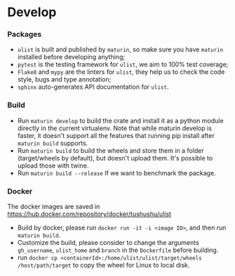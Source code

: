 # Develop 

### Packages
* `ulist` is built and published by `maturin`, so make sure you have `maturin` installed before developing anything;
* `pytest` is the testing framework for `ulist`, we aim to 100% test coverage;
* `Flake8` and `mypy` are the linters for `ulist`, they help us to check the code style, bugs and type annotation;
* `sphinx` auto-generates API documentation for `ulist`.


### Build
* Run `maturin develop` to build the crate and install it as a python module directly in the current virtualenv. Note that while maturin develop is faster, it doesn't support all the features that running pip install after `maturin build` supports.
* Run `maturin build` to build the wheels and store them in a folder (target/wheels by default), but doesn't upload them. It's possible to upload those with twine.
* Run `maturin build --release` If we want to benchmark the package.


### Docker
The docker images are saved in https://hub.docker.com/repository/docker/tushushu/ulist
* Build by docker, please run `docker run -it -i <image ID>`, and then run `maturin build`.
* Customize the build, please consider to change the arguments `gh_username`, 
`ulist_home` and `branch` in the `Dockerfile` before building.
* run `docker cp <containerId>:/home/ulist/ulist/target/wheels /host/path/target` to copy the wheel for Linux to local disk.
